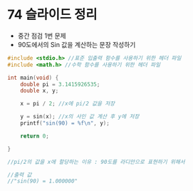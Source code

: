 # 74 슬라이드 정리
- 중간 점검 1번 문제
- 90도에서의 Sin 값을 계산하는 문장 작성하기
```c
#include <stdio.h> //표준 입출력 함수를 사용하기 위한 헤더 파일
#include <math.h> //수학 함수를 사용하기 위한 헤더 파일

int main(void) {
    double pi = 3.1415926535;
    double x, y;

    x = pi / 2; //x에 pi/2 값을 저장

    y = sin(x); //x의 사인 값 계산 후 y에 저장
    printf("sin(90) = %f\n", y);

    return 0;

}

//pi/2의 값을 x에 할당하는 이유 : 90도를 라디안으로 표현하기 위해서

//출력 값
//"sin(90) = 1.000000"
```
